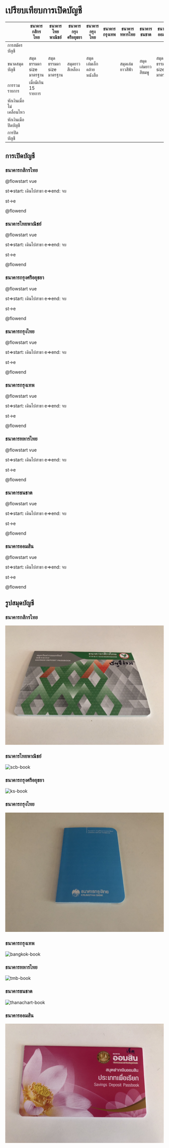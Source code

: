 # เปรียบเทียบการเปิดบัญชี

<!-- 
  @todo #DATA-0001:15min Complete information of Kasikorn bank in Thai 
-->
<!-- 
  @todo #DATA-0002:15min Complete information of SCB in Thai 
-->
<!-- 
  @todo #DATA-0003:15min Complete information of Krungsri bank in Thai 
-->
<!-- 
  @todo #DATA-0004:15min Complete information of Krungthai bank in Thai 
-->
<!-- 
  @todo #DATA-0005:15min Complete information of Bangkok bank in Thai 
-->
<!-- 
  @todo #DATA-0006:15min Complete information of TMB bank in Thai 
-->
<!-- 
  @todo #DATA-0007:15min Complete information of Thanachart bank in Thai 
-->
<!-- 
  @todo #DATA-0008:15min Complete information of GSB bank in Thai
-->

|                           | ธนาคารกสิกรไทย          | ธนาคารไทยพาณิชย์        | ธนาคารกรุงศรีอยุธยา | ธนาคารกรุงไทย            | ธนาคารกรุงเทพ | ธนาคารทหารไทย    | ธนาคารธนชาต       | ธนาคารออมสิน            |
| ------------------------- | ----------------------- | ----------------------- | ------------------- | ------------------------ | ------------- | ---------------- | ----------------- | ----------------------- |
| การสมัครบัญชี             |                         |                         |                     |                          |               |                  |                   |                         |
| ขนาดสมุดบัญชี             | สมุดธรรมดา size มาตรฐาน | สมุดธรรมดา size มาตรฐาน | สมุดยาวสีเหลือง     | สมุดเล่มเล็กคล้ายหนังสือ |               | สมุดเล่มยาวสีฟ้า | สมุดเล่มยาวสีชมพู | สมุดธรรมดา size มาตรฐาน |
| การรวมรายการ              | เมื่อมีเกิน 15 รายการ   |                         |                     |                          |               |                  |                   |                         |
| หักเงินเมื่อไม่เคลื่อนไหว |                         |                         |                     |                          |               |                  |                   |                         |
| หักเงินเมือปิดบัญชี       |                         |                         |                     |                          |               |                  |                   |                         |
| การปิดบัญชี               |                         |                         |                     |                          |               |                  |                   |                         |

## การเปิดบัญชี

### ธนาคารกสิกรไทย

<!-- 
  @todo #FLOW-0001:45min Complete create new account at Kasikorn branch
   This might have external information rather than branch, like the online account or any exception
   You might need to understand the syntax of flowchart (https://flowchart.vuepress.ulivz.com/#syntax)
-->

@flowstart vue

st=>start: เดินไปสาขา
e=>end: จบ

st->e

@flowend

### ธนาคารไทยพาณิชย์

<!-- 
  @todo #FLOW-0002:45min Complete create new account at SCB branch
   This might have external information rather than branch, like the online account or any exception
   You might need to understand the syntax of flowchart (https://flowchart.vuepress.ulivz.com/#syntax)
-->

@flowstart vue

st=>start: เดินไปสาขา
e=>end: จบ

st->e

@flowend

### ธนาคารกรุงศรีอยุธยา

<!-- 
  @todo #FLOW-0003:45min Complete create new account at Krungsri branch
   This might have external information rather than branch, like the online account or any exception
   You might need to understand the syntax of flowchart (https://flowchart.vuepress.ulivz.com/#syntax)
-->

@flowstart vue

st=>start: เดินไปสาขา
e=>end: จบ

st->e

@flowend

### ธนาคารกรุงไทย

<!-- 
  @todo #FLOW-0004:45min Complete create new account at Krungthai branch
   This might have external information rather than branch, like the online account or any exception
   You might need to understand the syntax of flowchart (https://flowchart.vuepress.ulivz.com/#syntax)
-->

@flowstart vue

st=>start: เดินไปสาขา
e=>end: จบ

st->e

@flowend

### ธนาคารกรุงเทพ 

<!-- 
  @todo #FLOW-0005:45min Complete create new account at bangkok branch
   This might have external information rather than branch, like the online account or any exception
   You might need to understand the syntax of flowchart (https://flowchart.vuepress.ulivz.com/#syntax)
-->

@flowstart vue

st=>start: เดินไปสาขา
e=>end: จบ

st->e

@flowend

### ธนาคารทหารไทย

<!-- 
  @todo #FLOW-0006:45min Complete create new account at TMB branch
   This might have external information rather than branch, like the online account or any exception
   You might need to understand the syntax of flowchart (https://flowchart.vuepress.ulivz.com/#syntax)
-->

@flowstart vue

st=>start: เดินไปสาขา
e=>end: จบ

st->e

@flowend

### ธนาคารธนชาต

<!-- 
  @todo #FLOW-0007:45min Complete create new account at Thanachart branch
   This might have external information rather than branch, like the online account or any exception
   You might need to understand the syntax of flowchart (https://flowchart.vuepress.ulivz.com/#syntax)
-->

@flowstart vue

st=>start: เดินไปสาขา
e=>end: จบ

st->e

@flowend

### ธนาคารออมสิน

<!-- 
  @todo #FLOW-0008:45min Complete create new account at GSB branch
   This might have external information rather than branch, like the online account or any exception
   You might need to understand the syntax of flowchart (https://flowchart.vuepress.ulivz.com/#syntax)
-->

@flowstart vue

st=>start: เดินไปสาขา
e=>end: จบ

st->e

@flowend

## รูปสมุดบัญชี

### ธนาคารกสิกรไทย

![kbank-book](/features/images/compare/books/kbank.jpeg)

### ธนาคารไทยพาณิชย์

<!-- 
  @todo #IMG-0001:5min Add book image to website/.vuepress/public/features/images/compare/books/scb.jpeg
-->
![scb-book](/features/images/compare/books/scb.jpeg)

### ธนาคารกรุงศรีอยุธยา

<!-- 
  @todo #IMG-0002:5min Add book image to website/.vuepress/public/features/images/compare/books/ks.jpeg
-->
![ks-book](/features/images/compare/books/ks.jpeg)

### ธนาคารกรุงไทย

![ktb-book](/features/images/compare/books/ktb.jpeg)

### ธนาคารกรุงเทพ 

<!-- 
  @todo #IMG-0004:5min Add book image to website/.vuepress/public/features/images/compare/books/bangkok.jpeg
-->
![bangkok-book](/features/images/compare/books/bangkok.jpeg)

### ธนาคารทหารไทย

<!-- 
  @todo #IMG-0005:5min Add book image to website/.vuepress/public/features/images/compare/books/tmb.jpeg
-->
![tmb-book](/features/images/compare/books/tmb.jpeg)

### ธนาคารธนชาต

<!-- 
  @todo #IMG-0006:5min Add book image to website/.vuepress/public/features/images/compare/books/thanachart.jpeg
-->
![thanachart-book](/features/images/compare/books/thanachart.jpeg)

### ธนาคารออมสิน

![gsb-book](/features/images/compare/books/gsb.jpeg)